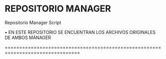 ﻿# REPOSITORIO MANAGER

Repositorio Manager Script 

 • EN ESTE REPOSITORIO SE ENCUENTRAN LOS ARCHIVOS ORIGINALES DE AMBOS MÁNAGER


================================================================================
